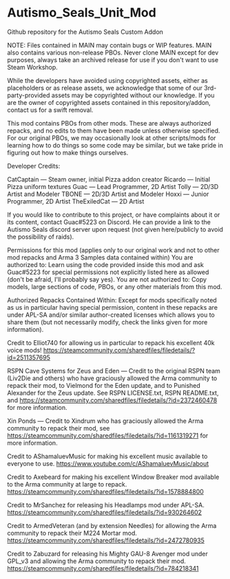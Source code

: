 # Autismo_Seals_Unit_Mod
 Github repository for the Autismo Seals Custom Addon

NOTE: Files contained in MAIN may contain bugs or WIP features. MAIN also contains various non-release PBOs. Never clone MAIN except for dev purposes, always take an archived release for use if you don't want to use Steam Workshop.

While the developers have avoided using copyrighted assets, either as placeholders or as release assets, we acknowledge that some of our 3rd-party-provided assets may be copyrighted without our knowledge. If you are the owner of copyrighted assets contained in this repository/addon, contact us for a swift removal.

This mod contains PBOs from other mods. These are always authorized repacks, and no edits to them have been made unless otherwise specified. For our original PBOs, we may occasionally look at other scripts/mods for learning how to do things so some code may be similar, but we take pride in figuring out how to make things ourselves.



Developer Credits:

CatCaptain — Steam owner, initial Pizza addon creator
Ricardo — Initial Pizza uniform textures
Guac — Lead Programmer, 2D Artist
Tolly — 2D/3D Artist and Modeler
TBONE — 2D/3D Artist and Modeler
Hoxxi — Junior Programmer, 2D Artist
TheExiledCat — 2D Artist

If you would like to contribute to this project, or have complaints about it or its content, contact Guac#5223 on Discord. He can provide a link to the Autismo Seals discord server upon request (not given here/publicly to avoid the possibility of raids).



Permissions for this mod (applies only to our original work and not to other mod repacks and Arma 3 Samples data contained within)
You are authorized to:
Learn using the code provided inside this mod and ask Guac#5223 for special permissions not explicitly listed here as allowed (don't be afraid, I'll probably say yes).
You are not authorized to:
Copy models, large sections of code, PBOs, or any other materials from this mod.

Authorized Repacks Contained Within:
Except for mods specifically noted as us in particular having special permission, content in these repacks are under APL-SA and/or similar author-created licenses which allows you to share them (but not necessarily modify, check the links given for more information).

Credit to Elliot740 for allowing us in particular to repack his excellent 40k voice mods! https://steamcommunity.com/sharedfiles/filedetails/?id=2511357695

RSPN Cave Systems for Zeus and Eden — Credit to the original RSPN team (Liv2Die and others) who have graciously allowed the Arma community to repack their mod, to Vielmond for the Eden update, and to Punished Alexander for the Zeus update. See RSPN LICENSE.txt, RSPN README.txt, and https://steamcommunity.com/sharedfiles/filedetails/?id=2372460478 for more information.

Xin Ponds — Credit to Xindrum who has graciously allowed the Arma community to repack their mod, see https://steamcommunity.com/sharedfiles/filedetails/?id=1161319271 for more information.

Credit to AShamaluevMusic for making his excellent music available to everyone to use. https://www.youtube.com/c/AShamaluevMusic/about

Credit to Axebeard for making his excellent Window Breaker mod available to the Arma community at large to repack. https://steamcommunity.com/sharedfiles/filedetails/?id=1578884800

Credit to MrSanchez for releasing his Headlamps mod under APL-SA. https://steamcommunity.com/sharedfiles/filedetails/?id=930264602

Credit to ArmedVeteran (and by extension Needles) for allowing the Arma community to repack their M224 Mortar mod. https://steamcommunity.com/sharedfiles/filedetails/?id=2472780935

Credit to Zabuzard for releasing his Mighty GAU-8 Avenger mod under GPL_v3 and allowing the Arma community to repack their mod. https://steamcommunity.com/sharedfiles/filedetails/?id=784218341